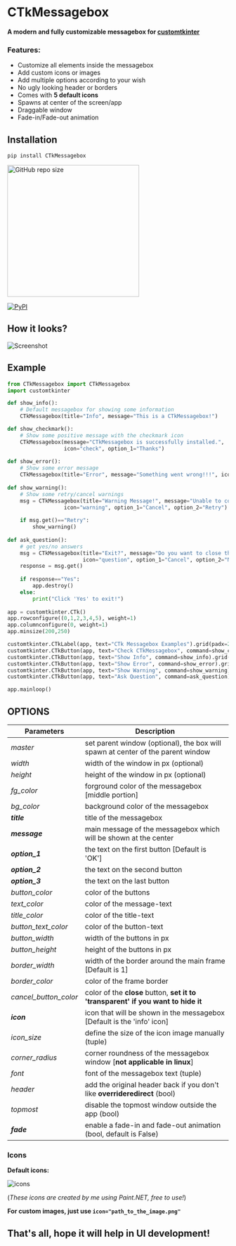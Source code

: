 # CTkMessagebox
**A modern and fully customizable messagebox for [customtkinter](https://github.com/TomSchimansky/CustomTkinter)**

### Features:
- Customize all elements inside the messagebox
- Add custom icons or images
- Add multiple options according to your wish
- No ugly looking header or borders
- Comes with **5 default icons**
- Spawns at center of the screen/app
- Draggable window
- Fade-in/Fade-out animation

## Installation
```
pip install CTkMessagebox
```

[<img alt="GitHub repo size" src="https://img.shields.io/github/repo-size/Akascape/CTkMessagebox?&color=green&label=Source%20Code&logo=Python&logoColor=yellow&style=for-the-badge"  width="300">](https://github.com/Akascape/CTkMessagebox/archive/refs/heads/main.zip)

[![PyPI](https://img.shields.io/pypi/v/CTkMessagebox?style=flat)](https://pypi.org/project/CTkMessagebox)

## How it looks?
![Screenshot](https://user-images.githubusercontent.com/89206401/221258593-75058878-b598-40c3-828a-1d44a6cefb73.jpg)

## Example
```python
from CTkMessagebox import CTkMessagebox
import customtkinter

def show_info():
    # Default messagebox for showing some information
    CTkMessagebox(title="Info", message="This is a CTkMessagebox!")

def show_checkmark():
    # Show some positive message with the checkmark icon
    CTkMessagebox(message="CTkMessagebox is successfully installed.",
                  icon="check", option_1="Thanks")
    
def show_error():
    # Show some error message
    CTkMessagebox(title="Error", message="Something went wrong!!!", icon="cancel")
    
def show_warning():
    # Show some retry/cancel warnings
    msg = CTkMessagebox(title="Warning Message!", message="Unable to connect!",
                  icon="warning", option_1="Cancel", option_2="Retry")
    
    if msg.get()=="Retry":
        show_warning()
        
def ask_question():
    # get yes/no answers
    msg = CTkMessagebox(title="Exit?", message="Do you want to close the program?",
                        icon="question", option_1="Cancel", option_2="No", option_3="Yes")
    response = msg.get()
    
    if response=="Yes":
        app.destroy()       
    else:
        print("Click 'Yes' to exit!")
              
app = customtkinter.CTk()
app.rowconfigure((0,1,2,3,4,5), weight=1)
app.columnconfigure(0, weight=1)
app.minsize(200,250)

customtkinter.CTkLabel(app, text="CTk Messagebox Examples").grid(padx=20)
customtkinter.CTkButton(app, text="Check CTkMessagebox", command=show_checkmark).grid(padx=20, pady=10, sticky="news")
customtkinter.CTkButton(app, text="Show Info", command=show_info).grid(padx=20, pady=10, sticky="news")
customtkinter.CTkButton(app, text="Show Error", command=show_error).grid(padx=20, pady=10, sticky="news")
customtkinter.CTkButton(app, text="Show Warning", command=show_warning).grid(padx=20, pady=10, sticky="news")
customtkinter.CTkButton(app, text="Ask Question", command=ask_question).grid(padx=20, pady=(10,20), sticky="news")

app.mainloop()

```

## OPTIONS
  | Parameters  | Description |
  | -------- | ----------- |
  | _master_ | set parent window (optional), the box will spawn at center of the parent window |
  | _width_ | width of the window in px (optional) |
  | _height_ | height of the window in px (optional) |
  | _fg_color_ | forground color of the messagebox [middle portion] |
  | _bg_color_  | background color of the messagebox |
  | **_title_** | title of the messagebox |
  | **_message_** | main message of the messagebox which will be shown at the center |
  | **_option_1_** | the text on the first button [Default is 'OK'] |
  | **_option_2_** | the text on the second button |
  | **_option_3_** | the text on the last button |
  | _button_color_ | color of the buttons |
  | _text_color_ | color of the message-text |
  | _title_color_ | color of the title-text |
  | _button_text_color_ | color of the button-text |
  | _button_width_ | width of the buttons in px |
  | _button_height_ | height of the buttons in px |
  | _border_width_ | width of the border around the main frame [Default is 1] |
  | _border_color_ | color of the frame border |
  | _cancel_button_color_ | color of the **close** button, **set it to 'transparent' if you want to hide it** |
  | **_icon_** | icon that will be shown in the messagebox [Default is the 'info' icon] |
  | _icon_size_ | define the size of the icon image manually (tuple) |
  | _corner_radius_ | corner roundness of the messagebox window [**not applicable in linux**] |
  | _font_ | font of the messagebox text (tuple) |
  | _header_ | add the original header back if you don't like **overrideredirect** (bool) |
  | _topmost_ | disable the topmost window outside the app (bool) |
  | **_fade_** | enable a fade-in and fade-out animation (bool, default is False) |
  
### Icons

**Default icons:**

![icons](https://user-images.githubusercontent.com/89206401/221258403-aafea575-856e-4f4e-b3af-f995785c9879.png)

(*These icons are created by me using Paint.NET, free to use!*)

**For custom images, just use `icon="path_to_the_image.png"`**

## That's all, hope it will help in UI development!
